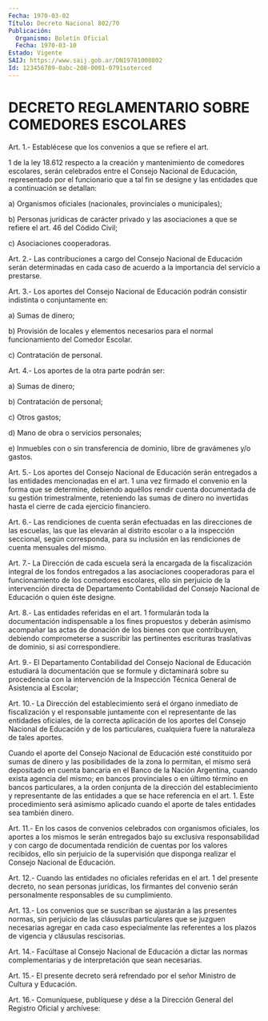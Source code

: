 ```yaml
---
Fecha: 1970-03-02
Título: Decreto Nacional 802/70
Publicación:
  Organismo: Boletín Oficial
  Fecha: 1970-03-10
Estado: Vigente
SAIJ: https://www.saij.gob.ar/DN19701000802
Id: 123456789-0abc-208-0001-0791soterced
---
```

# DECRETO REGLAMENTARIO SOBRE COMEDORES ESCOLARES

<a id="1"></a>
Art. 1.- Establécese que los convenios a que se refiere el art.

1 de  la  ley  18.612  respecto  a  la  creación y mantenimiento de comedores escolares, serán celebrados entre  el Consejo Nacional de Educación,  representado  por  el  funcionario que  a  tal  fin  se designe  y  las  entidades  que a continuación  se  detallan:

a) Organismos oficiales (nacionales, provinciales o municipales);

b) Personas jurídicas de carácter  privado y las asociaciones a que se refiere el art. 46 del Códido Civil;

c) Asociaciones cooperadoras.

<a id="2"></a>
Art.  2.-  Las  contribuciones a cargo del Consejo Nacional de Educación  serán  determinadas   en  cada  caso  de  acuerdo  a  la importancia del servicio a prestarse.

<a id="3"></a>
Art.  3.- Los aportes del Consejo Nacional de Educación podrán consistir indistinta o conjuntamente en:

a) Sumas de dinero;

b) Provisión  de  locales  y  elementos  necesarios  para el normal funcionamiento del Comedor Escolar.

c) Contratación de personal.

<a id="4"></a>
Art.  4.-  Los  aportes  de  la  otra  parte  podrán ser:

a) Sumas de dinero;

b) Contratación de personal;

c) Otros gastos;

d) Mano de obra o servicios personales;

e)  Inmuebles  con  o  sin  transferencia  de  dominio,  libre   de gravámenes y/o gastos.

<a id="5"></a>
Art.  5.-  Los aportes del Consejo Nacional de Educación serán entregados a las  entidades  mencionadas  en  el  art.  1  una  vez firmado  el  convenio  en  la  forma  que  se  determine,  debiendo aquéllos  rendir  cuenta documentada de su gestión trimestralmente, reteniendo las sumas  de  dinero  no  invertidas hasta el cierre de cada ejercicio financiero.

<a id="6"></a>
Art.  6.-  Las  rendiciones  de cuenta serán efectuadas en las direcciones  de  las escuelas, las que  las  elevarán  al  distrito escolar o a la inspección  seccional,  según  corresponda,  para su inclusión  en  las  rendiciones  de  cuenta  mensuales  del  mismo.

<a id="7"></a>
Art.  7.- La Dirección de cada escuela será la encargada de la fiscalización  integral de los fondos entregados a las asociaciones cooperadoras para  el  funcionamiento  de  los comedores escolares, ello  sin  perjuicio  de  la intervención directa  de  Departamento Contabilidad  del  Consejo  Nacional  de  Educación  o  quien  éste designe.

<a id="8"></a>
Art.  8.- Las entidades referidas en el art. 1 formularán toda la documentación  indispensable  a  los  fines propuestos y deberán asimismo  acompañar las actas de donación de  los  bienes  con  que contribuyen,  debiendo  comprometerse  a  suscribir las pertinentes escrituras    traslativas    de  dominio,  si  así  correspondiere.

<a id="9"></a>
Art.  9.- El Departamento Contabilidad del Consejo Nacional de Educación estudiará  la  documentación que se formule y dictaminará sobre su procedencia con la  intervención  de la Inspección Técnica General de Asistencia al Escolar;

<a id="10"></a>
Art.  10.-  La  Dirección  del  establecimiento será el órgano inmediato  de  fiscalización  y el responsable  juntamente  con  el representante  de  las  entidades    oficiales,    de  la  correcta aplicación  de los aportes del Consejo Nacional de Educación  y  de los particulares,  cualquiera fuere la naturaleza de tales aportes.

Cuando el aporte del Consejo Nacional de Educación esté constituido por sumas  de  dinero y las posibilidades de la zona lo permitan, el mismo será depositado  en  cuenta bancaria en el Banco de la Nación Argentina, cuando exista agencia  del mismo; en bancos provinciales  o  en  último  término en bancos particulares,  a  la orden conjunta de la dirección  del establecimiento y representante de  las  entidades a que se hace referencia  en  el  art.  1.  Este procedimiento  será  asimismo  aplicado  cuando  el aporte de tales entidades sea también dinero.

<a id="11"></a>
Art.  11.- En los casos de convenios celebrados con organismos oficiales, los  aportes  a  los  mismos le serán entregados bajo su exclusiva responsabilidad y con cargo  de  documentada rendición de cuentas  por  los  valores  recibidos,  ello sin  perjuicio  de  la supervisión  que  disponga  realizar  el  Consejo    Nacional    de Educación.

<a id="12"></a>
Art.  12.-  Cuando  las entidades no oficiales referidas en el art.  1  del presente decreto,  no  sean  personas  jurídicas,  los firmantes  del  convenio  serán  personalmente  responsables  de su cumplimiento.

<a id="13"></a>
Art.  13.-  Los  convenios que se suscriban se ajustarán a las presentes normas, sin perjuicio  de  las cláusulas particulares que se  juzguen  necesarias  agregar  en cada  caso  especialmente  las referentes  a  los  plazos  de vigencia  y  cláusulas  rescisorias.

<a id="14"></a>
Art.  14.- Facúltase al Consejo Nacional de Educación a dictar las normas complementarias y de interpretación que sean necesarias.

<a id="15"></a>
Art.  15.-  El  presente  decreto será refrendado por el señor Ministro de Cultura y Educación.

<a id="16"></a>
Art. 16.- Comuníquese, publíquese y dése a la Dirección General del Registro Oficial y archívese: